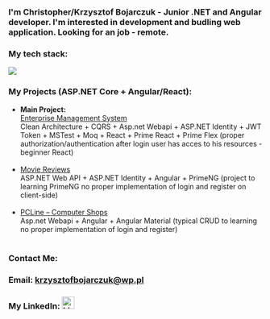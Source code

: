 <h3>I'm Christopher/Krzysztof Bojarczuk - Junior .NET and Angular developer. I'm interested in development and budling web application. Looking for an job - remote.</h3>

<h3> My tech stack: </h1>
<p align="left">
  <a href="https://skillicons.dev">
    <img src="https://skillicons.dev/icons?i=cs,dotnet,ts,angular,vscode,visualstudio,html,git,windows" />
 </a>
</p>

<h3>My Projects (ASP.NET Core + Angular/React):</h3>

<ul>
  <li>
    <strong>Main Project:</strong><br>
    <a href="https://github.com/KrzysztofBojarczuk/EMS">Enterprise Management System</a><br>
    Clean Architecture + CQRS + Asp.net Webapi + ASP.NET Identity + JWT Token + MSTest + Moq + React + Prime React + Prime Flex (proper authorization/authentication after login user has acces to his resources - beginner React)
  </li>
  <br>
  <li>
    <a href="https://github.com/KrzysztofBojarczuk/movie-reviews">Movie Reviews</a><br>
    ASP.NET Web API + ASP.NET Identity + Angular + PrimeNG (project to learning PrimeNG no proper implementation of login and register on client-side)
  </li>
  <br>
  <li>
    <a href="https://github.com/KrzysztofBojarczuk/PCLine-computer-shops">PCLine – Computer Shops</a><br>
    Asp.net Webapi + Angular + Angular Material (typical CRUD to learning no proper implementation of login and register)
  </li>
  <br>
</ul>

<h3>Contact Me:</h3>
 <h3>Email:
 <a href="mailto:krzysztofbojarczuk@wp.pl">krzysztofbojarczuk@wp.pl</a>
</h3>
 <h3>My LinkedIn:
    <a href="https://www.linkedin.com/in/krzysztof-bojarczuk-b23872b9/">
       <img class="linkedin-logo" src="https://skillicons.dev/icons?i=linkedin" alt="LinkedIn Logo" width="25" />
    </a>
</h3>

